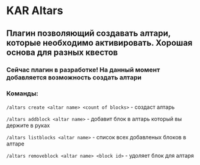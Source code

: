 <h1>KAR Altars</h1>
<h2>Плагин позволяющий создавать алтари, которые необходимо активировать. Хорошая основа для разных квестов</h2>

<h3>Сейчас плагин в разработке! На данный момент добавляется возможность создать алтари</h3>


<h3>Команды:</h3>

`/altars create <altar name> <count of blocks>` - создаст алтарь

`/altars addblock <altar name>` - добавит блок в алтарь который вы держите в руках

`/altars listblocks <altar name>` - список всех добавленых блоков в алтаре

`/altars removeblock <altar name> <block id>` - удоляет блок для алтаря